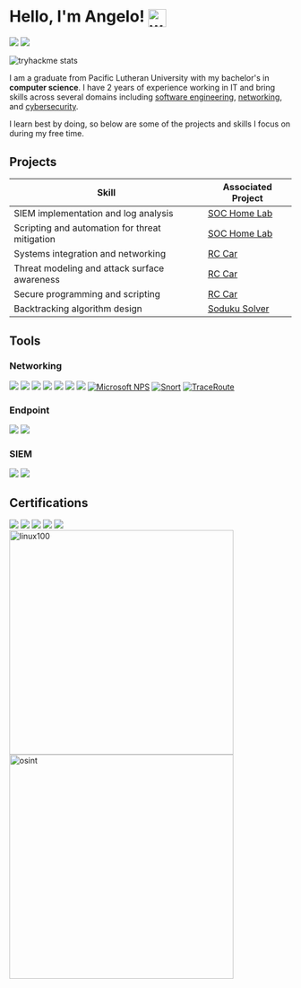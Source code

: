 
<h1>Hello, I'm Angelo! <img src="https://media.giphy.com/media/hvRJCLFzcasrR4ia7z/giphy.gif" alt="waving hand" style="width: 32px; height: 32px; vertical-align: middle;" /></h1>

<a href="https://www.linkedin.com/in/angelo-ramos-2a940422a/"><img src="https://img.shields.io/badge/-LinkedIn-0072b1?&style=for-the-badge&logo=linkedin&logoColor=white"/></a>
<a href="mailto:angelo_d_ramos@proton.me" style="outline: none;"><img src="https://img.shields.io/badge/-Email-D14836?&style=for-the-badge&logo=gmail&logoColor=white"/></a>

![tryhackme stats](https://raw.githubusercontent.com/angelod01/angelod01/master/assets/thm_propic.png)

I am a graduate from Pacific Lutheran University with my bachelor's in **computer science**. I have 2 years of experience working in IT and bring skills across several domains including <ins>software engineering</ins>, <ins>networking</ins>, and <ins>cybersecurity</ins>.

I learn best by doing, so below are some of the projects and skills I focus on during my free time.


## Projects

| Skill                                         | Associated Project         |
|-----------------------------------------------|----------------------------|
| SIEM implementation and log analysis          | <a href="https://github.com/angelod01/Win10-Home-SOC-Lab">SOC Home Lab</a>|
| Scripting and automation for threat mitigation| <a href="https://github.com/angelod01/Win10-Home-SOC-Lab">SOC Home Lab</a>|
| Systems integration and networking            | <a href="https://github.com/angelod01/Autonomous-RC-Car">RC Car</a>|
| Threat modeling and attack surface awareness  | <a href="https://github.com/angelod01/Autonomous-RC-Car">RC Car</a>|
| Secure programming and scripting              | <a href="https://github.com/angelod01/Autonomous-RC-Car">RC Car</a>|
| Backtracking algorithm design                 | <a href="https://github.com/angelod01/soduku-solver">Soduku Solver</a>|

## Tools

### Networking
<div>
  <a href="https://github.com/wireshark/wireshark"><img src="https://img.shields.io/badge/-Wireshark-1679A7?&style=for-the-badge&logo=Wireshark&logoColor=white"/></a>
  <a href="https://github.com/nmap/nmap" target="_blank"><img src="https://img.shields.io/badge/-Nmap-4A90E2?&style=for-the-badge&logo=Nmap&logoColor=white"/></a>
  <a href="https://portswigger.net" target="_blank"><img src="https://img.shields.io/badge/-PortSwigger-FF5722?&style=for-the-badge&logo=PortSwigger&logoColor=white"/></a>
  <a href="https://github.com/netdiscover-scanner/netdiscover" target="_blank"><img src="https://img.shields.io/badge/-Netdiscover-009688?&style=for-the-badge&logo=Wifi&logoColor=white"/></a>
  <a href="https://www.tcpdump.org" target="_blank"><img src="https://img.shields.io/badge/-tcpdump-607D8B?&style=for-the-badge&logo=Wireshark&logoColor=white"/></a>
  <a href="https://www.chiark.greenend.org.uk/~sgtatham/putty/" target="_blank"><img src="https://img.shields.io/badge/-PuTTY-35495E?&style=for-the-badge&logo=WindowsTerminal&logoColor=white" /></a>
  <a href="https://www.vertiv.com/en-asia/products/monitoring-control--management/avocent-kvm-over-ip/" target="_blank"><img src="https://img.shields.io/badge/-Avocent%20KVM-555555?&style=for-the-badge&logo=Server&logoColor=white"/></a>
  <a href="https://learn.microsoft.com/en-us/windows-server/networking/technologies/nps/nps-top" target="_blank"><img src="https://img.shields.io/badge/-Microsoft%20NPS-0078D4?&style=for-the-badge&logo=Microsoft&logoColor=white" alt="Microsoft NPS" /></a>
  <a href="https://docs.snort.org/" target="_blank"><img src="https://img.shields.io/badge/-Snort-E6322E?&style=for-the-badge&logo=Snort&logoColor=white" alt="Snort" /></a>
  <a href="https://learn.microsoft.com/en-us/windows-server/administration/windows-commands/tracert" target="_blank"><img src="https://img.shields.io/badge/-tracert-0078D4?&style=for-the-badge&logo=windows&logoColor=white" alt="TraceRoute" /></a>
</div>

### Endpoint
<div>
    <a href="https://learn.microsoft.com/en-us/microsoft-365/security/defender-endpoint/microsoft-defender-endpoint" target="_blank"><img src="https://img.shields.io/badge/-Defender%20for%20Endpoint-0078D4?&style=for-the-badge&logo=Microsoft&logoColor=white" /></a>
    <a href="https://learn.microsoft.com/en-us/mem/intune/fundamentals/what-is-intune" target="_blank"><img src="https://img.shields.io/badge/-Microsoft%20Intune-00B4F2?&style=for-the-badge&logo=Microsoft%20Intune&logoColor=white" /></a>
</div>

### SIEM
<div>
    <a href="https://learn.microsoft.com/en-us/azure/sentinel/" target="_blank"><img src="https://img.shields.io/badge/-Microsoft%20Sentinel-0078D4?&style=for-the-badge&logo=MicrosoftAzure&logoColor=white" /></a>
    <a href="https://docs.splunk.com/Documentation/ES" target="_blank"><img src="https://img.shields.io/badge/-Splunk%20ES-000000?&style=for-the-badge&logo=Splunk&logoColor=white" /></a>
</div>

## Certifications

<div>
<a href="https://www.credly.com/badges/b5bc677b-160c-47e9-b14c-e833978cd295/linked_in_profile"><img src="https://img.shields.io/badge/-Security%2B-FF0000?&style=for-the-badge&logo=CompTIA&logoColor=white" /></a>
<a href="https://www.axelos.com/certifications/itil-service-management/itil-4-foundation/" target="_blank"><img src="https://img.shields.io/badge/-ITIL%204%20Foundation-9933CC?&style=for-the-badge&logo=ITIL&logoColor=white" /></a>
<a href="https://www.coursera.org/professional-certificates/microsoft-cybersecurity-analyst"><img src="https://img.shields.io/badge/-Microsoft%20Cybersecurity%20Analyst-0078D4?&style=for-the-badge&logo=Microsoft&logoColor=white" /></a>
<a href="https://academy.tcm-sec.com/p/osint-fundamentals" target="_blank"><img src="https://img.shields.io/badge/-TCM%20OSINT%20Fundamentals-2C3539?&style=for-the-badge&logo=Target&logoColor=white" /></a>
<a href="https://academy.tcm-sec.com/p/linux-fundamentals" target="_blank"><img src="https://img.shields.io/badge/-TCM%20Linux%20Fundamentals-2C3539?&style=for-the-badge&logo=Linux&logoColor=white" /></a>
</div>


<img src="https://github.com/user-attachments/assets/85b65688-fc5c-4430-b58c-61f3066187f1" alt="linux100" width="400" />

<img src="https://github.com/user-attachments/assets/3c1ff02c-809a-4dc3-a070-d8625edef146" alt="osint" width="400" />



